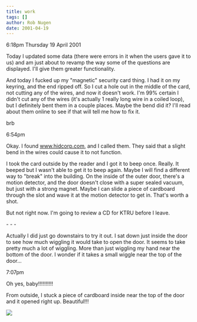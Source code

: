 ```yaml
---
title: work
tags: []
author: Rob Nugen
date: 2001-04-19
---
```


<p class=date>6:18pm Thursday 19 April 2001</p>

<p>Today I updated some data (there were errors in it
when the users gave it to us) and am just about to
revamp the way some of the questions are displayed. 
I'll give them greater functionality.</p>

<p>And today I fucked up my "magnetic" security card
thing.  I had it on my keyring, and the end ripped
off.  So I cut a hole out in the middle of the card,
not cutting any of the wires, and now it doesn't work.
 I'm 99% certain I didn't cut any of the wires (it's
actually 1 really long wire in a coiled loop), but I
definitely bent them in a couple places.  Maybe the
bend did it?  I'll read about them online to see if
that will tell me how to fix it.</p>

<p>brb</p>

<p class=date>6:54pm</p>

<p>Okay.  I found <a
href="http://www.hidcorp.com/">www.hidcorp.com</a>,
and I called them.  They said that a slight bend in
the wires could cause it to not function.</p>

<p>I took the card outside by the reader and I got it
to beep once.  Really.  It beeped but I wasn't able to
get it to beep again.  Maybe I will find a different
way to "break" into the building.  On the inside of
the outer door, there's a motion detector, and the
door doesn't close with a super sealed vacuum, but
just with a strong magnet.  Maybe I can slide a piece
of cardboard through the slot and wave it at the
motion detector to get in.  That's worth a shot.</p>

<p>But not right now.  I'm going to review a CD for
KTRU before I leave.</p>

<p>- - -</p>

<p>Actually I did just go downstairs to try it out.  I
sat down just inside the door to see how much wiggling
it would take to open the door.  It seems to take
pretty much a lot of wiggling.  More than just
wiggling my hand near the bottom of the door.  I
wonder if it takes a small wiggle near the top of the
door...</p>

<p class=date>7:07pm</p>

<p>Oh yes, baby!!!!!!!!!!</p>

<p>From outside, I stuck a piece of cardboard inside
near the top of the door and it opened right up. 
Beautiful!!!</p>

<p><img src="/images/rob/wL-ROB.gif"/></p>
